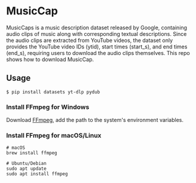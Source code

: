 # MusicCap
MusicCaps is a music description dataset released by Google, containing audio clips of music along with corresponding textual descriptions. Since the audio clips are extracted from YouTube videos, the dataset only provides the YouTube video IDs (ytid), start times (start_s), and end times (end_s), requiring users to download the audio clips themselves. This repo shows how to download MusicCap.


## Usage

```install
$ pip install datasets yt-dlp pydub
```


### Install FFmpeg for Windows
Download [FFmpeg](https://ffmpeg.org/download.html), add the path to the system's environment variables.
### Install FFmpeg for macOS/Linux
```install
# macOS
brew install ffmpeg

# Ubuntu/Debian
sudo apt update
sudo apt install ffmpeg
```
